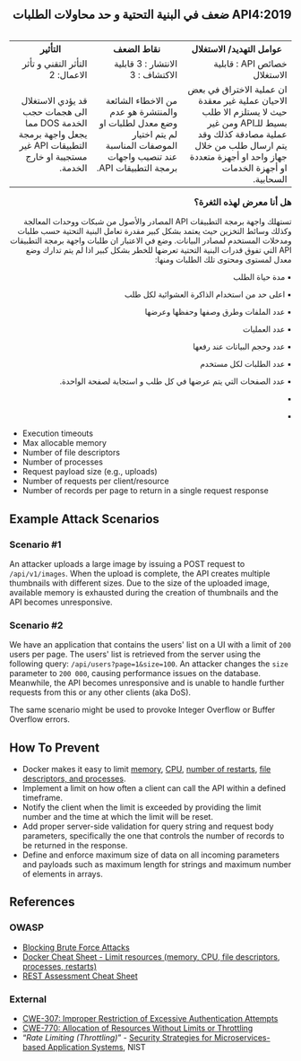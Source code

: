 <h2 dir='rtl' align='right'> API4:2019 ضعف في البنية التحتية و حد محاولات الطلبات </h2>


<table dir='rtl' align="right">
  <tr>
    <th>عوامل التهديد/ الاستغلال  </th>
    <th> نقاط الضعف </th>
    <th> التأثير </th>
    <tr>
    <td> خصائص API : قابلية الاستغلال </td>
    <td> الانتشار : 3 قابلية الاكتشاف : 3  </td>
    <td> التأثر التقني و تأثر الاعمال: 2 </td>
  </tr> 
     <td> ان عملية الاختراق في بعض الاحيان عملية غير معقدة حيث لا يستلزم الا طلب بسيط للـAPI ومن غير عملية مصادقة كذلك وقد يتم ارسال طلب من خلال جهاز واحد او أجهزة متعددة او أجهزة الخدمات السحابية. </td>
    <td> من الاخطاء الشائعة والمنتشرة هو عدم وضع معدل لطلبات او لم يتم اختيار الموصفات المناسبة عند تنصيب واجهات برمجة التطبيقات API. </td>
    <td> قد يؤدي الاستغلال الى هجمات حجب الخدمة DOS مما يجعل واجهة برمجة التطبيقات API غير مستجيبة او خارج الخدمة. </td>    
  </tr>
  </table> 
  

<h3 dir='rtl' align='right'>هل أنا معرض لهذه الثغرة؟</h3>

<p dir='rtl' align='right'>تستهلك واجهة برمجة التطبيقات API المصادر والأصول من شبكات ووحدات المعالجة وكذلك وسائط التخزين حيث يعتمد بشكل كبير مقدرة تعامل البنية التحتية حسب طلبات ومدخلات المستخدم لمصادر البيانات. وضع في الاعتبار ان طلبات واجهة برمجة التطبيقات API التي تفوق قدرات البنية التحتية تعرضها للخطر بشكل كبير اذا لم يتم تدارك وضع معدل لمستوى ومحتوى تلك الطلبات ومنها:

<p dir='rtl' align='right'>▪️ مدة حياة الطلب
<p dir='rtl' align='right'>▪️ اعلى حد من استخدام الذاكرة العشوائية لكل طلب
<p dir='rtl' align='right'>▪️ عدد الملفات وطرق وصفها وحفظها وعرضها 
<p dir='rtl' align='right'>▪️  عدد العمليات
<p dir='rtl' align='right'>▪️ عدد وحجم البياتات عند رفعها
<p dir='rtl' align='right'>▪️ عدد الطلبات لكل مستخدم 
<p dir='rtl' align='right'>▪️ عدد الصفحات التي يتم عرضها في كل طلب و استجابة لصفحة الواحدة.
<p dir='rtl' align='right'>▪️
<p dir='rtl' align='right'>▪️

* Execution timeouts
* Max allocable memory
* Number of file descriptors
* Number of processes
* Request payload size (e.g., uploads)
* Number of requests per client/resource
* Number of records per page to return in a single request response

## Example Attack Scenarios

### Scenario #1

An attacker uploads a large image by issuing a POST request to `/api/v1/images`.
When the upload is complete, the API creates multiple thumbnails with different
sizes. Due to the size of the uploaded image, available memory is exhausted
during the creation of thumbnails and the API becomes unresponsive.

### Scenario #2

We have an application that contains the users' list on a UI with a limit of
`200` users per page. The users' list is retrieved from the server using the
following query: `/api/users?page=1&size=100`. An attacker changes the `size`
parameter to `200 000`, causing performance issues on the database. Meanwhile,
the API becomes unresponsive and is unable to handle further requests from this
or any other clients (aka DoS).

The same scenario might be used to provoke Integer Overflow or Buffer Overflow
errors.

## How To Prevent

* Docker makes it easy to limit [memory][1], [CPU][2], [number of restarts][3],
  [file descriptors, and processes][4].
* Implement a limit on how often a client can call the API within a defined
  timeframe.
* Notify the client when the limit is exceeded by providing the limit number and
  the time at which the limit will be reset.
* Add proper server-side validation for query string and request body
  parameters, specifically the one that controls the number of records to be
  returned in the response.
* Define and enforce maximum size of data on all incoming parameters and
  payloads such as maximum length for strings and maximum number of elements in
  arrays.


## References

### OWASP

* [Blocking Brute Force Attacks][5]
* [Docker Cheat Sheet - Limit resources (memory, CPU, file descriptors,
  processes, restarts)][6]
* [REST Assessment Cheat Sheet][7]

### External

* [CWE-307: Improper Restriction of Excessive Authentication Attempts][8]
* [CWE-770: Allocation of Resources Without Limits or Throttling][9]
* “_Rate Limiting (Throttling)_” - [Security Strategies for Microservices-based
  Application Systems][10], NIST

[1]: https://docs.docker.com/config/containers/resource_constraints/#memory
[2]: https://docs.docker.com/config/containers/resource_constraints/#cpu
[3]: https://docs.docker.com/engine/reference/commandline/run/#restart-policies---restart
[4]: https://docs.docker.com/engine/reference/commandline/run/#set-ulimits-in-container---ulimit
[5]: https://www.owasp.org/index.php/Blocking_Brute_Force_Attacks
[6]: https://github.com/OWASP/CheatSheetSeries/blob/3a8134d792528a775142471b1cb14433b4fda3fb/cheatsheets/Docker_Security_Cheat_Sheet.md#rule-7---limit-resources-memory-cpu-file-descriptors-processes-restarts
[7]: https://github.com/OWASP/CheatSheetSeries/blob/3a8134d792528a775142471b1cb14433b4fda3fb/cheatsheets/REST_Assessment_Cheat_Sheet.md
[8]: https://cwe.mitre.org/data/definitions/307.html
[9]: https://cwe.mitre.org/data/definitions/770.html
[10]: https://nvlpubs.nist.gov/nistpubs/SpecialPublications/NIST.SP.800-204-draft.pdf
